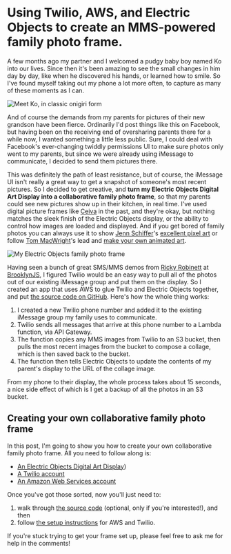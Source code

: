 # Using Twilio, AWS, and Electric Objects to create an MMS-powered family photo frame.

A few months ago my partner and I welcomed a pudgy baby boy named Ko into our lives. Since then it's been amazing to see the small changes in him day by day, like when he discovered his hands, or learned how to smile. So I've found myself taking out my phone a lot more often, to capture as many of these moments as I can.

![Meet Ko, in classic onigiri form](images/ko.jpg)

And of course the demands from my parents for pictures of their new grandson have been fierce. Ordinarily I'd post things like this on Facebook, but having been on the receiving end of oversharing parents there for a while now, I wanted something a little less public. Sure, I could deal with Facebook's ever-changing twiddly permissions UI to make sure photos only went to my parents, but since we were already using iMessage to communicate, I decided to send them pictures there.

This was definitely the path of least resistance, but of course, the iMessage UI isn't really a great way to get a snapshot of someone's most recent pictures. So I decided to get creative, and **turn my Electric Objects Digital Art Display into a collaborative family photo frame**, so that my parents could see new pictures show up in their kitchen, in real time. I've used digital picture frames like [Ceiva](http://www.ceiva.com) in the past, and they're okay, but nothing matches the sleek finish of the Electric Objects display, or the ability to control how images are loaded and displayed. And if you get bored of family photos you can always use it to show [Jenn Schiffer](https://twitter.com/jennschiffer)'s [excellent pixel art](https://www.electricobjects.com/collections/149/pixelbabes-emotions-by-jenn-schiffer) or follow [Tom MacWright](https://twitter.com/tmcw)'s lead and [make your own animated art](http://www.macwright.org/2016/05/31/the-electric-objects-one.html).

![My Electric Objects family photo frame](images/frame.jpg)

Having seen a bunch of great SMS/MMS demos from [Ricky Robinett](https://twitter.com/rickyrobinett) at [BrooklynJS](http://brooklynjs.com), I figured Twilio would be an easy way to pull all of the photos out of our existing iMessage group and put them on the display. So I created an app that uses AWS to glue Twilio and Electric Objects together, and put [the source code on GitHub](https://github.com/jed/twil-eo). Here's how the whole thing works:

1. I created a new Twilio phone number and added it to the existing iMessage group my family uses to communicate.
2. Twilio sends all messages that arrive at this phone number to a Lambda function, via API Gateway.
3. The function copies any MMS images from Twilio to an S3 bucket, then pulls the most recent images from the bucket to compose a collage, which is then saved back to the bucket.
4. The function then tells Electric Objects to update the contents of my parent's display to the URL of the collage image.

From my phone to their display, the whole process takes about 15 seconds, a nice side effect of which is I get a backup of all the photos in an S3 bucket.

## Creating your own collaborative family photo frame

In this post, I'm going to show you how to create your own collaborative family photo frame. All you need to follow along is:

- [An Electric Objects Digital Art Display](https://www.amazon.com/dp/B00X98OMKE?tag=jedschmidt-20))
- [A Twilio account](https://www.twilio.com)
- [An Amazon Web Services account](https://aws.amazon.com)

Once you've got those sorted, now you'll just need to:

1. walk through [the source code](https://jed.github.io/twil-eo/index.html) (optional, only if you're interested!), and then
2. follow [the setup instructions](https://jed.github.io/twil-eo/setup.html) for AWS and Twilio.

If you're stuck trying to get your frame set up, please feel free to ask me for help in the comments!